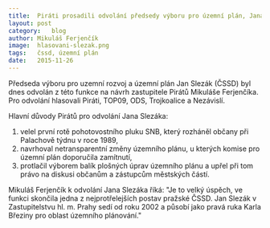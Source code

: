 ```yaml
---
title:	Piráti prosadili odvolání předsedy výboru pro územní plán, Jana Slezáka
layout:	post
category:	blog
author:	Mikuláš Ferjenčík
image:	hlasovani-slezak.png
tags:	čssd, územní plán
date:	2015-11-26
---
```


Předseda výboru pro uzemní rozvoj a územní plán Jan Slezák (ČSSD) byl dnes odvolán z této funkce na návrh zastupitele Pirátů Mikuláše Ferjenčíka. Pro odvolání hlasovali Piráti, TOP09, ODS, Trojkoalice a Nezávislí. 

Hlavní důvody Pirátů pro odvolání Jana Slezáka:

1. velel první rotě pohotovostního pluku SNB, který rozháněl občany při Palachově týdnu v roce 1989,
2. navrhoval netransparentní změny územního plánu, u kterých komise pro územní plán doporučila zamítnutí,
3. protlačil výborem balík plošných úprav územního plánu a upřel při tom právo na diskusi občanům a zástupcům městských částí. 

Mikuláš Ferjenčík k odvolání Jana Slezáka říká: "Je to velký úspěch, ve funkci skončila jedna z nejprotřelejších postav pražské ČSSD. Jan Slezák v Zastupitelstvu hl. m. Prahy sedí od roku 2002 a působí jako pravá ruka Karla Březiny pro oblast územního plánování." 


